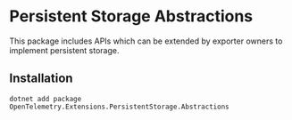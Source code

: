 # Persistent Storage Abstractions

This package includes APIs which can be extended by exporter owners to implement
persistent storage.

## Installation

```shell
dotnet add package OpenTelemetry.Extensions.PersistentStorage.Abstractions
```
